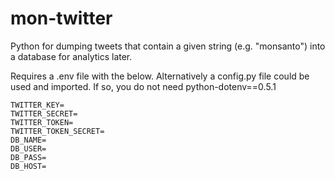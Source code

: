 # mon-twitter

Python for dumping tweets that contain a given string (e.g. "monsanto") into a database for analytics later.

Requires a .env file with the below. Alternatively a config.py file could be used and imported. If so, you do not need python-dotenv==0.5.1

```
TWITTER_KEY=
TWITTER_SECRET=
TWITTER_TOKEN=
TWITTER_TOKEN_SECRET=
DB_NAME=
DB_USER=
DB_PASS=
DB_HOST=
```